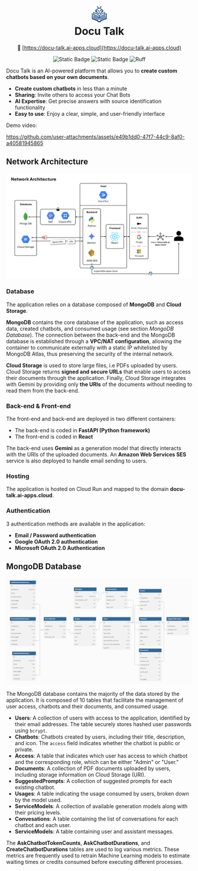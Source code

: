 <div align="center">

<h1 align="center">
  <a href="https://docu-talk.ai-apps.cloud"><img src="./media/logo.png" width="40"></a>
  <br>
  <b>Docu Talk</b>
  <br>
</h1>

🔗 [https://docu-talk.ai-apps.cloud](https://docu-talk.ai-apps.cloud)

![Static Badge](https://img.shields.io/badge/python-3.10-blue)
![Static Badge](https://img.shields.io/badge/database-MongoDB-green)
![Ruff](https://img.shields.io/endpoint?url=https://raw.githubusercontent.com/astral-sh/ruff/main/assets/badge/v2.json)

</div>

Docu Talk is an AI-powered platform that allows you to **create custom chatbots based on your own documents**. 

- **Create custom chatbots** in less than a minute
- **Sharing**: Invite others to access your Chat Bots
- **AI Expertise**: Get precise answers with source identification functionality
- **Easy to use**: Enjoy a clear, simple, and user-friendly interface

Demo video:

https://github.com/user-attachments/assets/e49b1dd0-47f7-44c9-8af0-a40581945865

## Network Architecture

![network_architecture](./media/network_architecture.png)

### Database

The application relies on a database composed of **MongoDB** and **Cloud Storage**.

**MongoDB** contains the core database of the application, such as access data, created chatbots, and consumed usage (see section *MongoDB Database*). The connection between the back-end and the MongoDB database is established through a **VPC/NAT configuration**, allowing the container to communicate externally with a static IP whitelisted by MongoDB Atlas, thus preserving the security of the internal network.

**Cloud Storage** is used to store large files, i.e PDFs uploaded by users. Cloud Storage returns **signed and secure URLs** that enable users to access their documents through the application. Finally, Cloud Storage integrates with Gemini by providing only **the URIs** of the documents without needing to read them from the back-end.

### Back-end & Front-end

The front-end and back-end are deployed in two different containers:
- The back-end is coded in **FastAPI (Python framework)**
- The front-end is coded in **React**

The back-end uses **Gemini** as a generation model that directly interacts with the URIs of the uploaded documents. An **Amazon Web Services SES** service is also deployed to handle email sending to users.

### Hosting

The application is hosted on Cloud Run and mapped to the domain **docu-talk.ai-apps.cloud**.

### Authentication

3 authentication methods are available in the application:
* **Email / Password authentication**
* **Google OAuth 2.0 authentication**
* **Microsoft OAuth 2.0 Authentication**

## MongoDB Database

![database_schema](./media/database_schema.png)

The MongoDB database contains the majority of the data stored by the application. It is composed of 10 tables that facilitate the management of user access, chatbots and their documents, and consumed usage.

* **Users**: A collection of users with access to the application, identified by their email addresses. The table securely stores hashed user passwords using `bcrypt`.
* **Chatbots**: Chatbots created by users, including their title, description, and icon. The `access` field indicates whether the chatbot is public or private.
* **Access**: A table that indicates which user has access to which chatbot and the corresponding role, which can be either "Admin" or "User."
* **Documents**: A collection of PDF documents uploaded by users, including storage information on Cloud Storage (URI).
* **SuggestedPrompts**: A collection of suggested prompts for each existing chatbot.
* **Usages**: A table indicating the usage consumed by users, broken down by the model used.
* **ServiceModels**: A collection of available generation models along with their pricing levels.
* **Convesations**: A table containing the list of conversations for each chatbot and each user.
* **ServiceModels**: A table containing user and assistant messages.

The **AskChatbotTokenCounts**, **AskChatbotDurations**, and **CreateChatbotDurations** tables are used to log various metrics. These metrics are frequently used to retrain Machine Learning models to estimate waiting times or credits consumed before executing different processes.
